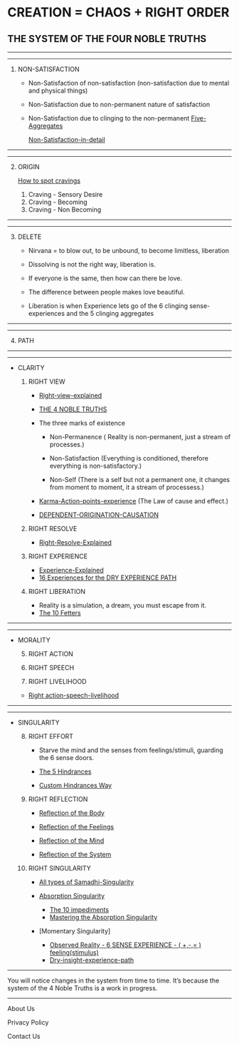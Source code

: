 
# CREATION = CHAOS + RIGHT ORDER

## THE SYSTEM OF THE FOUR NOBLE TRUTHS
--------------
--------------
1. NON-SATISFACTION

   - Non-Satisfaction of non-satisfaction (non-satisfaction due to mental and physical things)
   - Non-Satisfaction due to non-permanent nature of satisfaction
   - Non-Satisfaction due to clinging to the non-permanent [Five-Aggregates](Five-Aggregates.md)

     [Non-Satisfaction-in-detail](Non-Satisfaction-in-detail.md)

--------------
----------------

2. ORIGIN

     [How to spot cravings](How-to-spot-cravings.md)
     1. Craving - Sensory Desire
     2. Craving - Becoming
     3. Craving - Non Becoming
        
------------------
------------------

3. DELETE
      - Nirvana = to blow out, to be unbound, to become limitless, liberation

     - Dissolving is not the right way, liberation is. 
     - If everyone is the same, then how can there be love.
     - The difference between people makes love beautiful.

     - Liberation is when Experience lets go of the 6 clinging sense-experiences and the 5 clinging aggregates
   
-----------------
-----------------
4. PATH
------------------------
--------------------
   - CLARITY

     1. RIGHT VIEW

          - [Right-view-explained](Right-view-explained.md)

         - [THE 4 NOBLE TRUTHS](index.md)

         - The three marks of existence
         
             - Non-Permanence ( Reality is non-permanent, just a stream of processes.)
             
             - Non-Satisfaction (Everything is conditioned, therefore everything is non-satisfactory.)
             
             - Non-Self (There is a self but not a permanent one, it changes from moment to moment, it a stream of processess.)

         - [Karma-Action-points-experience](Karma-Action-points-experience.md) (The Law of cause and effect.)


         - [DEPENDENT-ORIGINATION-CAUSATION](DEPENDENT-ORIGINATION-CAUSATION.md)


    
	 2. RIGHT RESOLVE
	     - [Right-Resolve-Explained](Right-Resolve-Explained.md)
	  
	 
	 3. RIGHT EXPERIENCE
	     - [Experience-Explained](Experience-Explained)
		 - [16 Experiences for the DRY EXPERIENCE PATH](16-Experiences-for-the-DRY-EXPERIENCE-PATH.md)
	       

     4. RIGHT LIBERATION
         - Reality is a simulation, a dream, you must escape from it.
         - [The 10 Fetters](The-10-Fetters.md)
           
----------------------
-------------------
   - MORALITY
     
     5. RIGHT ACTION
     
     6. RIGHT SPEECH
     
     7. RIGHT LIVELIHOOD

      - [Right action-speech-livelihood](Right-action-speech-livelihood.md)
     
---------------
----------------
   - SINGULARITY

     
     8. RIGHT EFFORT
        
         - Starve the mind and the senses from feelings/stimuli, guarding the 6 sense doors.
        
         - [The 5 Hindrances](The-5-Hindrances.md)
        
         - [Custom Hindrances Way](Custom-Hindrances-Way.md)



 

     9. RIGHT REFLECTION
        
          - [Reflection of the Body](Reflection-of-the-Body.md)
     
          - [Reflection of the Feelings](Reflection-of-the-Feelings.md)
         
          - [Reflection of the Mind](Reflection-of-the-Mind.md)
         
          - [Reflection of the System](Reflection-of-the-System.md)




     10. RIGHT SINGULARITY
        
         - [All types of Samadhi-Singularity](All-types-of-Smadhi-Singularity.md)
   
         - [Absorption Singularity](Absorption-Singularity.md)
            - [The 10 impediments](The-10-impediments.md)
            - [Mastering the Absorption Singularity](Mastering-the-Absorption-Singularity)
   
         - [Momentary Singularity]
            - [Observed Reality - 6 SENSE EXPERIENCE - ( +,-,= ) feeling(stimulus)](Observed-Reality-6-SENSE-EXPERIENCE-{+,-,=}-feeling(stimulus).md)
            - [Dry-insight-experience-path](Dry-insight-experience-path.md)
        

---------------

You will notice changes in the system  from time to time. It’s because the system of the 4 Noble Truths is a work in progress.

---------------------------------------

About Us

Privacy Policy

Contact Us

